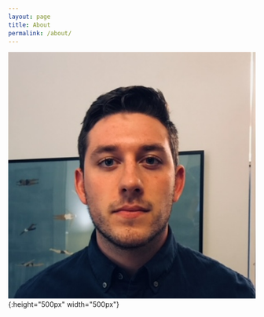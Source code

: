 ```yaml
---
layout: page
title: About
permalink: /about/
---
```


![calvin image](/assets/calvin/calvin.png){:height="500px" width="500px"}


